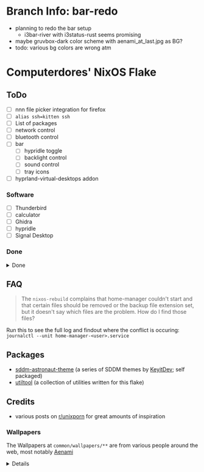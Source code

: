 # Branch Info: bar-redo
- planning to redo the bar setup
  - i3bar-river with i3status-rust seems promising
- maybe gruvbox-dark color scheme with aenami\_at\_last.jpg as BG?
- todo: various bg colors are wrong atm

# Computerdores' NixOS Flake
## ToDo
- [ ] nnn file picker integration for firefox
- [ ] `alias ssh=kitten ssh`
- [ ] List of packages
- [ ] network control
- [ ] bluetooth control
- [ ] bar
  - [ ] hypridle toggle
  - [ ] backlight control
  - [ ] sound control
  - [ ] tray icons
- [ ] hyprland-virtual-desktops addon

### Software
- [ ] Thunderbird
- [ ] calculator
- [ ] Ghidra
- [ ] hypridle
- [ ] Signal Desktop

### Done
<details>
<summary>Done</summary>

- [x] EWW: battery indicator time estimate tooltip
- [x] Credits section
- [x] ImHex
- [x] pwndbg
</details>

## FAQ
> The `nixos-rebuild` complains that home-manager couldn't start and that certain files should be removed or the backup file extension set, but it doesn't say which files are the problem. How do I find those files?

Run this to see the full log and findout where the conflict is occuring:
`journalctl --unit home-manager-<user>.service`

## Packages
- [sddm-astronaut-theme](https://github.com/Keyitdev/sddm-astronaut-theme) (a series of SDDM themes by [KeyitDev](https://github.com/Keyitdev); self packaged)
- [utiltool](https://github.com/Computerdores/utiltool) (a collection of utilities written for this flake)

## Credits
- various posts on [r/unixporn](https://www.reddit.com/r/unixporn/) for great amounts of inspiration

### Wallpapers
The Wallpapers at `common/wallpapers/**` are from various people around the web, most notably [Aenami](https://www.artstation.com/aenamiart)
<details>

|               Path               |                                   Artist                                   |
|----------------------------------|----------------------------------------------------------------------------|
| `aenami/*`                       | [Aenami](https://www.artstation.com/aenamiart)                             |
| `abandoned_satellite_dishes.jpg` | [Isaac Yeram Kim](https://www.artstation.com/isaacyeramkim)                |
| `escaping_the_well.jpg`          | N/A                                                                        |
| `fedex_cargo_ship.jpg`           | [Plumm](https://www.humanart.cz/portfolio/Plumm)                           |
| `ghost_in_the_shell.jpg`         | N/A                                                                        |
| `the_neon_shallows.png`          | [Leiko](https://www.deviantart.com/leikoi/art/The-Neon-Shallows-823330548) |
| `the_wormworld_saga_edited.jpg`  | [Daniel Lieske](https://daniellieske.artstation.com/)                      |

If you know the artist for one of the wallpapers where it says "N/A", please let me know!
</details>
